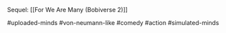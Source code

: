 Sequel: [[For We Are Many (Bobiverse 2)]]

#uploaded-minds #von-neumann-like #comedy #action #simulated-minds 
